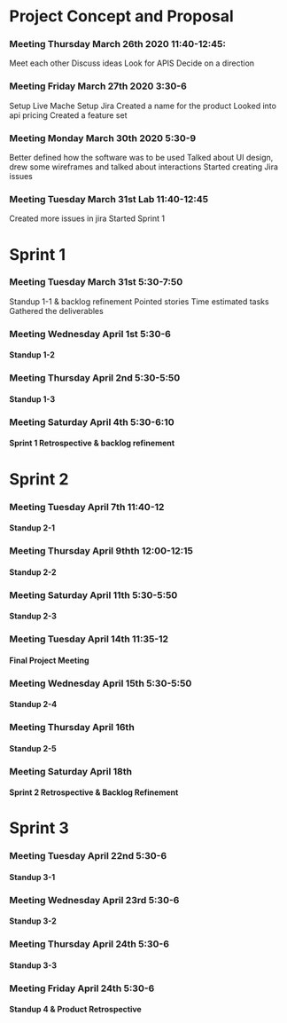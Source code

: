 # Project Concept and Proposal

### Meeting Thursday March 26th 2020 11:40-12:45:
Meet each other
Discuss ideas
Look for APIS
Decide on a direction

### Meeting Friday March 27th 2020 3:30-6
Setup Live Mache
Setup Jira
Created a name for the product
Looked into api pricing
Created a feature set

### Meeting Monday March 30th 2020 5:30-9
Better defined how the software was to be used
Talked about UI design, drew some wireframes and talked about interactions
Started creating Jira issues

### Meeting Tuesday March 31st Lab 11:40-12:45
Created more issues in jira
Started Sprint 1

# Sprint 1

### Meeting Tuesday March 31st  5:30-7:50
Standup 1-1 & backlog refinement
Pointed stories
Time estimated tasks
Gathered the deliverables

### Meeting Wednesday April 1st  5:30-6 
#### Standup 1-2

### Meeting Thursday April 2nd 5:30-5:50
#### Standup 1-3

### Meeting Saturday April 4th 5:30-6:10
#### Sprint 1 Retrospective & backlog refinement

# Sprint 2

### Meeting Tuesday April 7th 11:40-12
#### Standup 2-1

### Meeting Thursday April 9thth 12:00-12:15
#### Standup 2-2

### Meeting Saturday April 11th 5:30-5:50
#### Standup 2-3

### Meeting Tuesday April 14th 11:35-12
#### Final Project Meeting

### Meeting Wednesday April 15th 5:30-5:50
#### Standup 2-4

### Meeting Thursday April 16th
#### Standup 2-5

### Meeting Saturday April 18th
#### Sprint 2 Retrospective & Backlog Refinement

# Sprint 3

### Meeting Tuesday April 22nd 5:30-6
#### Standup 3-1

### Meeting Wednesday April 23rd 5:30-6
#### Standup 3-2

### Meeting Thursday April 24th 5:30-6
#### Standup 3-3

### Meeting Friday April 24th 5:30-6
#### Standup 4 & Product Retrospective
